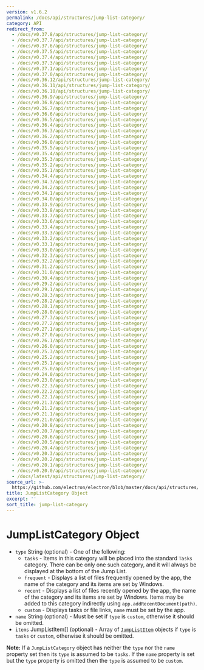 ```yaml
---
version: v1.6.2
permalink: /docs/api/structures/jump-list-category/
category: API
redirect_from:
  - /docs/v0.37.8/api/structures/jump-list-category/
  - /docs/v0.37.7/api/structures/jump-list-category/
  - /docs/v0.37.6/api/structures/jump-list-category/
  - /docs/v0.37.5/api/structures/jump-list-category/
  - /docs/v0.37.4/api/structures/jump-list-category/
  - /docs/v0.37.3/api/structures/jump-list-category/
  - /docs/v0.37.1/api/structures/jump-list-category/
  - /docs/v0.37.0/api/structures/jump-list-category/
  - /docs/v0.36.12/api/structures/jump-list-category/
  - /docs/v0.36.11/api/structures/jump-list-category/
  - /docs/v0.36.10/api/structures/jump-list-category/
  - /docs/v0.36.9/api/structures/jump-list-category/
  - /docs/v0.36.8/api/structures/jump-list-category/
  - /docs/v0.36.7/api/structures/jump-list-category/
  - /docs/v0.36.6/api/structures/jump-list-category/
  - /docs/v0.36.5/api/structures/jump-list-category/
  - /docs/v0.36.4/api/structures/jump-list-category/
  - /docs/v0.36.3/api/structures/jump-list-category/
  - /docs/v0.36.2/api/structures/jump-list-category/
  - /docs/v0.36.0/api/structures/jump-list-category/
  - /docs/v0.35.5/api/structures/jump-list-category/
  - /docs/v0.35.4/api/structures/jump-list-category/
  - /docs/v0.35.3/api/structures/jump-list-category/
  - /docs/v0.35.2/api/structures/jump-list-category/
  - /docs/v0.35.1/api/structures/jump-list-category/
  - /docs/v0.34.4/api/structures/jump-list-category/
  - /docs/v0.34.3/api/structures/jump-list-category/
  - /docs/v0.34.2/api/structures/jump-list-category/
  - /docs/v0.34.1/api/structures/jump-list-category/
  - /docs/v0.34.0/api/structures/jump-list-category/
  - /docs/v0.33.9/api/structures/jump-list-category/
  - /docs/v0.33.8/api/structures/jump-list-category/
  - /docs/v0.33.7/api/structures/jump-list-category/
  - /docs/v0.33.6/api/structures/jump-list-category/
  - /docs/v0.33.4/api/structures/jump-list-category/
  - /docs/v0.33.3/api/structures/jump-list-category/
  - /docs/v0.33.2/api/structures/jump-list-category/
  - /docs/v0.33.1/api/structures/jump-list-category/
  - /docs/v0.33.0/api/structures/jump-list-category/
  - /docs/v0.32.3/api/structures/jump-list-category/
  - /docs/v0.32.2/api/structures/jump-list-category/
  - /docs/v0.31.2/api/structures/jump-list-category/
  - /docs/v0.31.0/api/structures/jump-list-category/
  - /docs/v0.30.4/api/structures/jump-list-category/
  - /docs/v0.29.2/api/structures/jump-list-category/
  - /docs/v0.29.1/api/structures/jump-list-category/
  - /docs/v0.28.3/api/structures/jump-list-category/
  - /docs/v0.28.2/api/structures/jump-list-category/
  - /docs/v0.28.1/api/structures/jump-list-category/
  - /docs/v0.28.0/api/structures/jump-list-category/
  - /docs/v0.27.3/api/structures/jump-list-category/
  - /docs/v0.27.2/api/structures/jump-list-category/
  - /docs/v0.27.1/api/structures/jump-list-category/
  - /docs/v0.27.0/api/structures/jump-list-category/
  - /docs/v0.26.1/api/structures/jump-list-category/
  - /docs/v0.26.0/api/structures/jump-list-category/
  - /docs/v0.25.3/api/structures/jump-list-category/
  - /docs/v0.25.2/api/structures/jump-list-category/
  - /docs/v0.25.1/api/structures/jump-list-category/
  - /docs/v0.25.0/api/structures/jump-list-category/
  - /docs/v0.24.0/api/structures/jump-list-category/
  - /docs/v0.23.0/api/structures/jump-list-category/
  - /docs/v0.22.3/api/structures/jump-list-category/
  - /docs/v0.22.2/api/structures/jump-list-category/
  - /docs/v0.22.1/api/structures/jump-list-category/
  - /docs/v0.21.3/api/structures/jump-list-category/
  - /docs/v0.21.2/api/structures/jump-list-category/
  - /docs/v0.21.1/api/structures/jump-list-category/
  - /docs/v0.21.0/api/structures/jump-list-category/
  - /docs/v0.20.8/api/structures/jump-list-category/
  - /docs/v0.20.7/api/structures/jump-list-category/
  - /docs/v0.20.6/api/structures/jump-list-category/
  - /docs/v0.20.5/api/structures/jump-list-category/
  - /docs/v0.20.4/api/structures/jump-list-category/
  - /docs/v0.20.3/api/structures/jump-list-category/
  - /docs/v0.20.2/api/structures/jump-list-category/
  - /docs/v0.20.1/api/structures/jump-list-category/
  - /docs/v0.20.0/api/structures/jump-list-category/
  - /docs/latest/api/structures/jump-list-category/
source_url: >-
  https://github.com/electron/electron/blob/master/docs/api/structures/jump-list-category.md
title: JumpListCategory Object
excerpt: ''
sort_title: jump-list-category
---
```




<!--


                                      ::::
                                    :o+//+o:
                                    +o    oo-
                                    :o+//oo/+o/
                                      -::-   -oo:
                                               /s/
                      -::::::::-                :s/  :::--
                  :+oo+////////+:        -:/+oo/ :s:-///++oo+:
                /o+:                -/+oo+/:-     +o-      -:+o:
               /s:              -:+o+/:           -o+         :s/
              -s/            -/oo/:                /s-         +s-
              -s/         -/oo/-                   -s/         /s-
               oo       :+o/-                       oo         oo
               -s/    :oo/                          /s-       /s-
                :s/ :oo:              -::-          /s-      /s:
                  -+o/               /ssss/         :s:    -+o-
                 :o+--               /ssss/         :s:   :o+-
                :s/  +o:              -::-          /s-   --
               -s/    :+o/-                         /s-
               oo       -+o+-                       oo
              -s/         -/oo/-                   -s/
             -+soo+:         -/oo/:                /s-      /oooo+-
             o+   :s:           -:+o+/:-          -o+      /s:  -oo
             oo:--/s:       ::      -:+oo+/:-     -/-      /s/--:o+
              :+++/-        :s:          -:/+ooo++//////++oo//+o+:
                             /s:                --::::::--
                              /s/              /s-
                               :oo:          :oo:
                                 /oo/-    -/oo/
                                   -/+oooo+/-





                   _______  _______  _______  _______  __
                  |       ||       ||       ||       ||  |
                  |  _____||_     _||   _   ||    _  ||  |
                  | |_____   |   |  |  | |  ||   |_| ||  |
                  |_____  |  |   |  |  |_|  ||    ___||__|
                   _____| |  |   |  |       ||   |     __
                  |_______|  |___|  |_______||___|    |__|


    This file is generated automatically, so it should not be edited.

    To make changes, head over to the electron/electron repository:

    https://github.com/electron/electron/blob/master/docs/api/structures/jump-list-category.md

    Thanks!

-->
# JumpListCategory Object

*   `type` String (optional) - One of the following:
    *   `tasks` - Items in this category will be placed into the standard `Tasks` category. There can be only one such category, and it will always be displayed at the bottom of the Jump List.
    *   `frequent` - Displays a list of files frequently opened by the app, the name of the category and its items are set by Windows.
    *   `recent` - Displays a list of files recently opened by the app, the name of the category and its items are set by Windows. Items may be added to this category indirectly using `app.addRecentDocument(path)`.
    *   `custom` - Displays tasks or file links, `name` must be set by the app.
*   `name` String (optional) - Must be set if `type` is `custom`, otherwise it should be omitted.
*   `items` JumpListItem[] (optional) - Array of [`JumpListItem`]({{site.baseurl}}/docs/api/structures/jump-list-item) objects if `type` is `tasks` or `custom`, otherwise it should be omitted.

**Note:** If a `JumpListCategory` object has neither the `type` nor the `name` property set then its `type` is assumed to be `tasks`. If the `name` property is set but the `type` property is omitted then the `type` is assumed to be `custom`.
